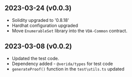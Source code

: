 2023-03-24 (v0.0.3)
-------------------
- Solidity upgraded to '0.8.18'
- Hardhat configuration upgraded
- Move `EnumerableSet` library into the `VDA-Common` contract.

2023-03-08 (v0.0.2)
-------------------
- Updated the test code.
- Dependency added - `@verida/types` for test code
- `generateProof()` function in the `test\utils.ts` updated